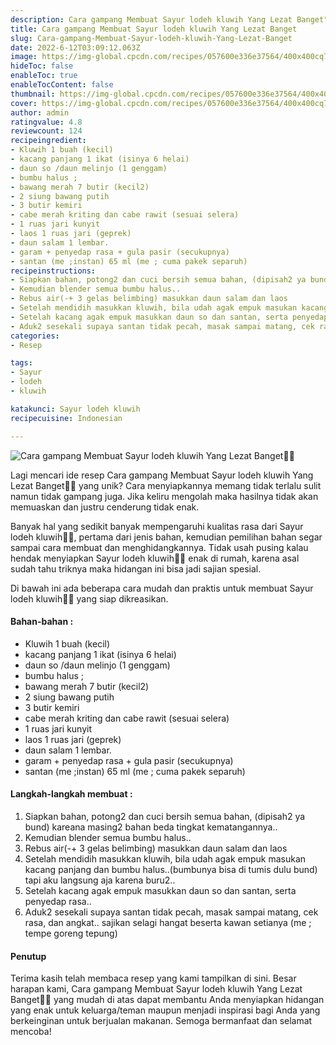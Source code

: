 ```yaml
---
description: Cara gampang Membuat Sayur lodeh kluwih Yang Lezat Banget"
title: Cara gampang Membuat Sayur lodeh kluwih Yang Lezat Banget
slug: Cara-gampang-Membuat-Sayur-lodeh-kluwih-Yang-Lezat-Banget
date: 2022-6-12T03:09:12.063Z
image: https://img-global.cpcdn.com/recipes/057600e336e37564/400x400cq70/photo.jpg
hideToc: false
enableToc: true
enableTocContent: false
thumbnail: https://img-global.cpcdn.com/recipes/057600e336e37564/400x400cq70/photo.jpg
cover: https://img-global.cpcdn.com/recipes/057600e336e37564/400x400cq70/photo.jpg
author: admin
ratingvalue: 4.8
reviewcount: 124
recipeingredient:
- Kluwih 1 buah (kecil)
- kacang panjang 1 ikat (isinya 6 helai)
- daun so /daun melinjo (1 genggam)
- bumbu halus ;
- bawang merah 7 butir (kecil2)
- 2 siung bawang putih
- 3 butir kemiri
- cabe merah kriting dan cabe rawit (sesuai selera)
- 1 ruas jari kunyit
- laos 1 ruas jari (geprek)
- daun salam 1 lembar.
- garam + penyedap rasa + gula pasir (secukupnya)
- santan (me ;instan) 65 ml (me ; cuma pakek separuh)
recipeinstructions:
- Siapkan bahan, potong2 dan cuci bersih semua bahan, (dipisah2 ya bund) kareana masing2 bahan beda tingkat kematangannya..
- Kemudian blender semua bumbu halus..
- Rebus air(-+ 3 gelas belimbing) masukkan daun salam dan laos
- Setelah mendidih masukkan kluwih, bila udah agak empuk masukan kacang panjang dan bumbu halus..(bumbunya bisa di tumis dulu bund) tapi aku langsung aja karena buru2..
- Setelah kacang agak empuk masukkan daun so dan santan, serta penyedap rasa..
- Aduk2 sesekali supaya santan tidak pecah, masak sampai matang, cek rasa, dan angkat.. sajikan selagi hangat beserta kawan setianya (me ; tempe goreng tepung)
categories:
- Resep

tags:
- Sayur
- lodeh
- kluwih

katakunci: Sayur lodeh kluwih
recipecuisine: Indonesian

---
```


![Cara gampang Membuat Sayur lodeh kluwih Yang Lezat Banget👩‍🍳](https://img-global.cpcdn.com/recipes/057600e336e37564/400x400cq70/photo.jpg)

Lagi mencari ide resep Cara gampang Membuat Sayur lodeh kluwih Yang Lezat Banget👩‍🍳 yang unik? Cara menyiapkannya memang tidak terlalu sulit namun tidak gampang juga. Jika keliru mengolah maka hasilnya tidak akan memuaskan dan justru cenderung tidak enak.

Banyak hal yang sedikit banyak mempengaruhi kualitas rasa dari Sayur lodeh kluwih👩‍🍳, pertama dari jenis bahan, kemudian pemilihan bahan segar sampai cara membuat dan menghidangkannya. Tidak usah pusing kalau hendak menyiapkan Sayur lodeh kluwih👩‍🍳 enak di rumah, karena asal sudah tahu triknya maka hidangan ini bisa jadi sajian spesial.

Di bawah ini ada beberapa cara mudah dan praktis untuk membuat Sayur lodeh kluwih👩‍🍳 yang siap dikreasikan.

<!--inarticleads1-->

#### Bahan-bahan :

- Kluwih 1 buah (kecil)
- kacang panjang 1 ikat (isinya 6 helai)
- daun so /daun melinjo (1 genggam)
- bumbu halus ;
- bawang merah 7 butir (kecil2)
- 2 siung bawang putih
- 3 butir kemiri
- cabe merah kriting dan cabe rawit (sesuai selera)
- 1 ruas jari kunyit
- laos 1 ruas jari (geprek)
- daun salam 1 lembar.
- garam + penyedap rasa + gula pasir (secukupnya)
- santan (me ;instan) 65 ml (me ; cuma pakek separuh)

<!--inarticleads2-->

#### Langkah-langkah membuat :

1. Siapkan bahan, potong2 dan cuci bersih semua bahan, (dipisah2 ya bund) kareana masing2 bahan beda tingkat kematangannya..
1. Kemudian blender semua bumbu halus..
1. Rebus air(-+ 3 gelas belimbing) masukkan daun salam dan laos
1. Setelah mendidih masukkan kluwih, bila udah agak empuk masukan kacang panjang dan bumbu halus..(bumbunya bisa di tumis dulu bund) tapi aku langsung aja karena buru2..
1. Setelah kacang agak empuk masukkan daun so dan santan, serta penyedap rasa..
1. Aduk2 sesekali supaya santan tidak pecah, masak sampai matang, cek rasa, dan angkat.. sajikan selagi hangat beserta kawan setianya (me ; tempe goreng tepung)

#### Penutup

Terima kasih telah membaca resep yang kami tampilkan di sini. Besar harapan kami, Cara gampang Membuat Sayur lodeh kluwih Yang Lezat Banget👩‍🍳 yang mudah di atas dapat membantu Anda menyiapkan hidangan yang enak untuk keluarga/teman maupun menjadi inspirasi bagi Anda yang berkeinginan untuk berjualan makanan. Semoga bermanfaat dan selamat mencoba!